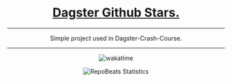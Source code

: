 <div align="center">
  
# [Dagster Github Stars.](https://github.com/BrenoFariasdaSilva/Dagster-GitHub-Stars)

</div>

<div align="center">
  
---
  
Simple project used in Dagster-Crash-Course.

---
</div>

<p align="center">
  <img src="https://wakatime.com/badge/github/BrenoFariasdaSilva/Dagster-GitHub-Stars.svg" alt="wakatime" />
</p>

<div align="center">
  
![RepoBeats Statistics](https://repobeats.axiom.co/api/embed/5956a85a1c6097c587eca24d81c2f2933008e01b.svg "Repobeats analytics image")

</div>

